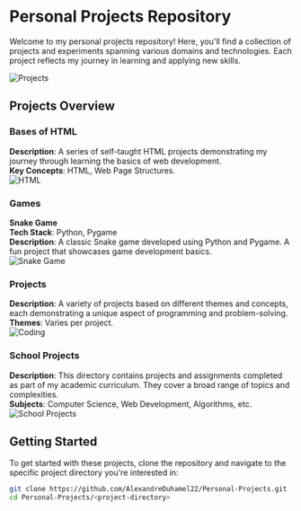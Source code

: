 # Personal Projects Repository

Welcome to my personal projects repository! Here, you'll find a collection of projects and experiments spanning various domains and technologies. Each project reflects my journey in learning and applying new skills.

![Projects](https://media.giphy.com/media/Ih5dcHgN4b8zSSI9OQ/giphy.gif)

## Projects Overview

### Bases of HTML
**Description**: A series of self-taught HTML projects demonstrating my journey through learning the basics of web development.  
**Key Concepts**: HTML, Web Page Structures.  
![HTML](https://media.giphy.com/media/XAxylRMCdpbEWUAvr8/giphy.gif)

### Games
**Snake Game**  
**Tech Stack**: Python, Pygame  
**Description**: A classic Snake game developed using Python and Pygame. A fun project that showcases game development basics.  
![Snake Game](https://media.giphy.com/media/l3q2K5jinAlChoCLS/giphy.gif)

### Projects
**Description**: A variety of projects based on different themes and concepts, each demonstrating a unique aspect of programming and problem-solving.  
**Themes**: Varies per project.  
![Coding](https://media.giphy.com/media/QssGEmpkyEOhBCb7e1/giphy.gif)

### School Projects
**Description**: This directory contains projects and assignments completed as part of my academic curriculum. They cover a broad range of topics and complexities.  
**Subjects**: Computer Science, Web Development, Algorithms, etc.  
![School Projects](https://media.giphy.com/media/zOvBKUUEERdNm/giphy.gif)

## Getting Started

To get started with these projects, clone the repository and navigate to the specific project directory you're interested in:

```bash
git clone https://github.com/AlexandreDuhamel22/Personal-Projects.git
cd Personal-Projects/<project-directory>
```
